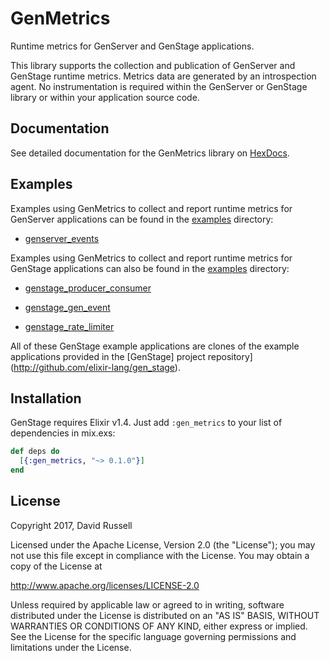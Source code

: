 # GenMetrics

Runtime metrics for GenServer and GenStage applications.

This library supports the collection and publication of GenServer and GenStage runtime metrics. Metrics data are generated by an introspection agent. No instrumentation is required within the GenServer or GenStage library or within your application source code.

## Documentation

See detailed documentation for the GenMetrics library on [HexDocs](https://hexdocs.pm/gen_stage).

## Examples

Examples using GenMetrics to collect and report runtime metrics for GenServer applications can be found in the [examples](examples) directory:

  * [genserver_events](examples/genserver_events.exs)

Examples using GenMetrics to collect and report runtime metrics for GenStage applications can also be found in the [examples](examples) directory:

  * [genstage_producer_consumer](examples/genstage_producer_consumer.exs)

  * [genstage_gen_event](examples/genstage_gen_event.exs)

  * [genstage_rate_limiter](examples/genstage_rate_limiter.exs)

All of these GenStage example applications are clones of the example applications provided in the [GenStage] project repository](http://github.com/elixir-lang/gen_stage).

## Installation

GenStage requires Elixir v1.4. Just add `:gen_metrics` to your list of dependencies in mix.exs:

```elixir
def deps do
  [{:gen_metrics, "~> 0.1.0"}]
end
```

## License

Copyright 2017, David Russell

Licensed under the Apache License, Version 2.0 (the "License");
you may not use this file except in compliance with the License.
You may obtain a copy of the License at

   http://www.apache.org/licenses/LICENSE-2.0

Unless required by applicable law or agreed to in writing, software
distributed under the License is distributed on an "AS IS" BASIS,
WITHOUT WARRANTIES OR CONDITIONS OF ANY KIND, either express or implied.
See the License for the specific language governing permissions and
limitations under the License.
